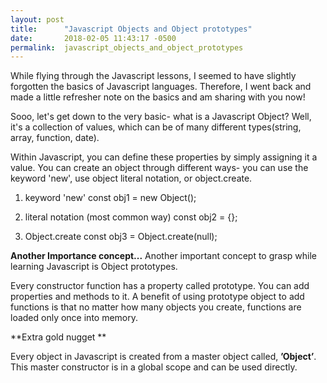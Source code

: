 ```yaml
---
layout: post
title:      "Javascript Objects and Object prototypes"
date:       2018-02-05 11:43:17 -0500
permalink:  javascript_objects_and_object_prototypes
---
```



While flying through the Javascript lessons, I seemed to have slightly forgotten the basics of Javascript languages. Therefore, I went back and made a little refresher note on the basics and am sharing with you now! 

Sooo, let's get down to the very basic- what is a Javascript Object? Well, it's a collection of values, which can be of many different types(string, array, function, date). 

Within Javascript, you can define these properties by simply assigning it a value. You can create an object through different ways- you can use the keyword 'new', use object literal notation, or object.create. 

1) keyword 'new'
const obj1 = new Object();

2) literal notation (most common way) 
const obj2 = {}; 

3) Object.create
const obj3 = Object.create(null); 


**Another Importance concept...**
Another important concept to grasp while learning Javascript is Object prototypes.

Every constructor function has a property called prototype. You can add properties and methods to it. A benefit of using prototype object to add functions is that no matter how many objects you create, functions are loaded only once into memory. 


**Extra gold nugget **

Every object in Javascript is created from a master object called, **’Object’**. This master constructor is in a global scope and can be used directly.




